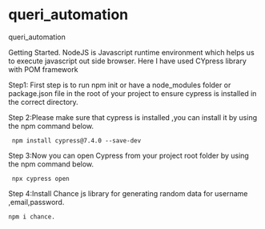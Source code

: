 # queri_automation
queri_automation

Getting Started.
NodeJS is Javascript runtime environment which helps us to execute javascript out side browser.
Here I have used CYpress library with POM framework

Step1: First step is to  run npm init or have a node_modules folder or package.json file in the root of your project to ensure cypress is installed in the correct directory.

Step 2:Please make sure that cypress is installed ,you can install it by using the npm command below.

     npm install cypress@7.4.0 --save-dev

Step 3:Now you can open Cypress from your project root folder by using the npm command below.

     npx cypress open

Step 4:Install Chance js library for generating random data for username ,email,password.
   
    npm i chance.
    
